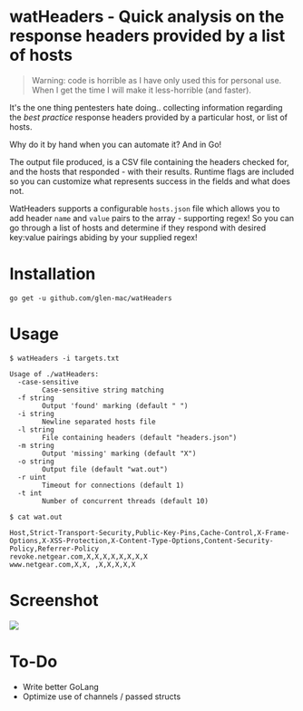 # watHeaders - Quick analysis on the response headers provided by a list of hosts

> Warning: code is horrible as I have only used this for personal use. When I get the time I will make it less-horrible (and faster).

It's the one thing pentesters hate doing.. collecting information regarding the _best practice_ response headers provided by a particular host, or list of hosts. 

Why do it by hand when you can automate it? And in Go! 

The output file produced, is a CSV file containing the headers checked for, and the hosts that responded - with their results. Runtime flags are included so you can customize what represents success in the fields and what does not.

WatHeaders supports a configurable `hosts.json` file which allows you to add header `name` and `value` pairs to the array - supporting regex! So you can go through a list of hosts and determine if they respond with desired key:value pairings abiding by your supplied regex!

# Installation

```
go get -u github.com/glen-mac/watHeaders
```

# Usage

`$ watHeaders -i targets.txt`

```
Usage of ./watHeaders:
  -case-sensitive
        Case-sensitive string matching
  -f string
        Output 'found' marking (default " ")
  -i string
        Newline separated hosts file
  -l string
        File containing headers (default "headers.json")
  -m string
        Output 'missing' marking (default "X")
  -o string
        Output file (default "wat.out")
  -r uint
        Timeout for connections (default 1)
  -t int
        Number of concurrent threads (default 10)
```

```
$ cat wat.out

Host,Strict-Transport-Security,Public-Key-Pins,Cache-Control,X-Frame-Options,X-XSS-Protection,X-Content-Type-Options,Content-Security-Policy,Referrer-Policy
revoke.netgear.com,X,X,X,X,X,X,X,X
www.netgear.com,X,X, ,X,X,X,X,X
```

# Screenshot

<img src="https://i.imgur.com/FjYmMqX.png">

# To-Do

- Write better GoLang
- Optimize use of channels / passed structs
